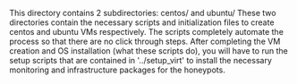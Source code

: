 This directory contains 2 subdirectories: centos/ and ubuntu/ 
These two directories contain the necessary scripts and initialization 
files to create centos and ubuntu VMs respectively. The scripts 
completely automate the process so that there are no click through steps. 
After completing the VM creation and OS 
installation (what these scripts do), you will have to run the 
setup scripts that are contained in '../setup\_virt' to install the 
necessary monitoring and infrastructure packages for the honeypots.
